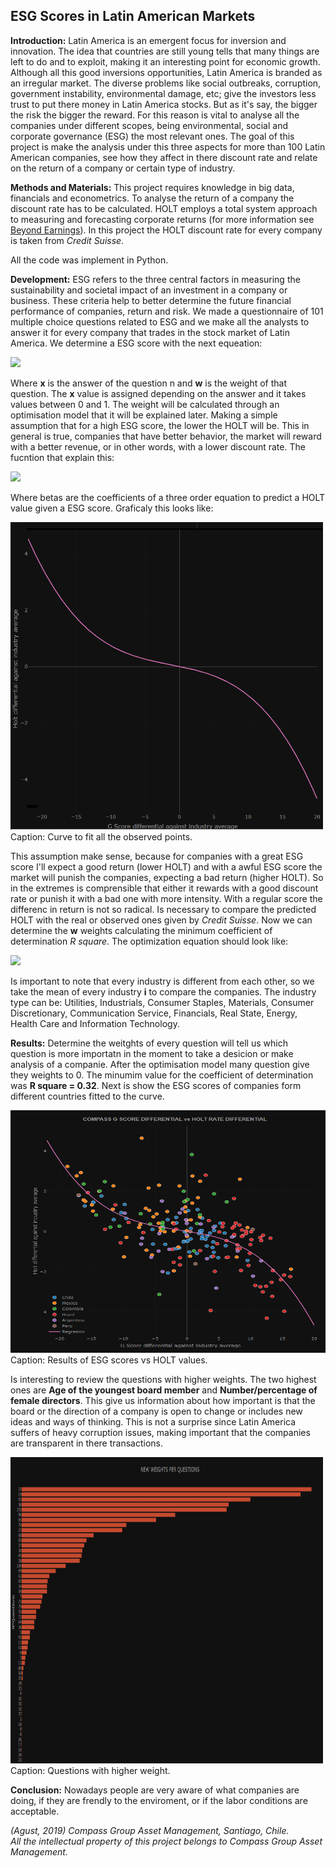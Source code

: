##  ESG Scores in Latin American Markets 

**Introduction:** 
Latin America is an emergent focus for inversion and innovation. The idea that countries are still young tells that many things
are left to do and to exploit, making it an interesting point for economic growth. Although all this good inversions opportunities, 
Latin America is branded as an irregular market. The diverse problems like social outbreaks, corruption, government instability, environmental damage, etc;
give the investors less trust to put there money in Latin America stocks. But as it's say, the bigger the risk the bigger the reward. For this reason is vital to analyse all the companies under different scopes, being environmental, social and corporate governance (ESG) the most relevant ones. The goal of this project is make the analysis under this three aspects for more than 100 Latin American companies, see how they affect in there discount rate and relate on the return of a company or certain type of industry.

**Methods and Materials:**
This project requires knowledge in big data, financials and econometrics. 
To analyse the return of a company the discount rate has to be calculated. HOLT employs a total system approach to measuring and forecasting corporate returns (for more information see <a href="https://onlinelibrary.wiley.com/doi/10.1002/9781119440512.ch7">Beyond Earnings</a>). In this project the HOLT discount rate for every company is taken from _Credit Suisse_. 

All the code was implement in Python. 

**Development:**
ESG refers to the three central factors in measuring the sustainability and societal impact of an investment in a company or business.
These criteria help to better determine the future financial performance of companies, return and risk. We made a questionnaire of 101 multiple choice questions related to ESG and we make all the analysts to answer it for every company that trades in the stock market of Latin America. We determine a ESG score with the next equeation:

<img src="https://render.githubusercontent.com/render/math?math=ESG = x_1w_1 %2B x_2w_2 ... %2B x_nw_n ... %2B x_101w_101">

Where __x__ is the answer of the question n and __w__ is the weight of that question. The __x__ value is assigned depending on the answer and it takes values between 0 and 1. The weight will be calculated through an optimisation model that it will be explained later.
Making a simple assumption that for a high ESG score, the lower the HOLT will be. This in general is true, companies that have better behavior, the market will reward with a better revenue, or in other words, with a lower discount rate. The fucntion that explain this: 

<img src="https://render.githubusercontent.com/render/math?math=Y_{predict} = \beta_0 %2B \beta_1ESG %2B \beta_2ESG^2 %2B \beta_3ESG^3">

Where betas are the coefficients of a three order equation to predict a HOLT value given a ESG score. Graficaly this looks like:

<img src="images/ESG/Regresion1.png" width="500" height="492">
Caption: Curve to fit all the observed points. 

This assumption make sense, because for companies with a great ESG score I'll expect a good return (lower HOLT) and with a awful ESG score the market will punish the companies, expecting a bad return (higher HOLT). So in the extremes is comprensible that either it rewards with a good discount rate or punish it with a bad one with more intensity. With a regular score the differenc in return is not so radical. Is necessary to compare the predicted HOLT with the real or observed ones given by _Credit Suisse_. Now we can determine the __w__ weights calculating the minimum coefficient of determination _R square_. The optimization equation should look like: 

<img src="https://render.githubusercontent.com/render/math?math=min R^2 = 1 %2D \frac{\sum Y_{predict} %2D \overline{Y_i}}{\sum Y_{observed} %2D \overline{Y_i}}">

Is important to note that every industry is different from each other, so we take the mean of every industry __i__ to compare the companies. The industry type can be: Utilities, Industrials, Consumer Staples, Materials, Consumer Discretionary, Communication Service, Financials, Real State, Energy, Health Care and Information Technology.

**Results:**
Determine the weitghts of every question will tell us which question is more importatn in the moment to take a desicion or make analysis of a companie. After the optimisation model many question give they weights to 0. The minumim value for the coefficient of determination was __R square = 0.32__. Next is show the ESG scores of companies form different countries fitted to the curve. 

<img src="images/ESG/Fit.png" width="700" height="388">
Caption: Results of ESG scores vs HOLT values. 

Is interesting to review the questions with higher weights. The two highest ones are __Age of the youngest board member__ and __Number/percentage of female directors__. This give us information about how important is that the board or the direction of a company is open to change or includes new ideas and ways of thinking. This is not a surprise since Latin America suffers of heavy corruption issues, making important that the companies are transparent in there transactions. 

<img src="images/ESG/questions.png" width="500" height="490">
Caption: Questions with higher weight.

**Conclusion:**
Nowadays people are very aware of what companies are doing, if they are frendly to the enviroment, or if the labor conditions are acceptable.


_(Agust, 2019) Compass Group Asset Management, Santiago, Chile. <br>
All the intellectual property of this project belongs to Compass Group Asset Management._
